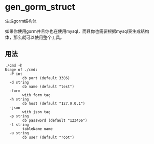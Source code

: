 # gen_gorm_struct
生成gorm结构体

如果你使用gorm并且你也在使用mysql，而且你也需要根据mysql表生成结构体，那么就可以使用整个工具。

## 用法
```shell script
./cmd -h
Usage of ./cmd:
  -P int
        db port (default 3306)
  -d string
        db name (default "test")
  -form
        with form tag
  -h string
        db host (default "127.0.0.1")
  -json
        with json tag
  -p string
        db password (default "123456")
  -t string
        tableName name
  -u string
        db user (default "root")
```
